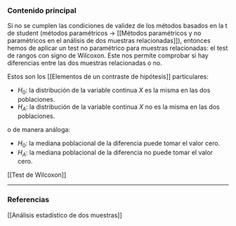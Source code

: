 ### Contenido principal

Si no se cumplen las condiciones de validez de los métodos basados en la t de student (métodos paramétricos -> [[Métodos paramétricos y no paramétricos en el análisis de dos muestras relacionadas]]), entonces hemos de aplicar un test no paramétrico para muestras relacionadas: el test de rangos con signo de Wilcoxon. Este nos permite comprobar si hay diferencias entre las dos muestras relacionadas o no.

Estos son los [[Elementos de un contraste de hipótesis]] particulares:
- $H_0:$ la distribución de la variable continua $X$ es la misma en las dos poblaciones.
- $H_A:$ la distribución de la variable continua $X$ no es la misma en las dos poblaciones.

o de manera análoga:
- $H_0:$ la mediana poblacional de la diferencia puede tomar el valor cero.
- $H_A:$ la mediana poblacional de la diferencia no puede tomar el valor cero.

[[Test de Wilcoxon]]

--- 
### Referencias

[[Análisis estadístico de dos muestras]]